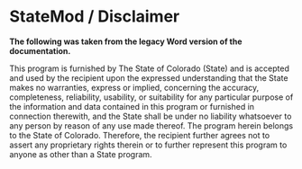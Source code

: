# StateMod / Disclaimer #

**The following was taken from the legacy Word version of the documentation.**

This program is furnished by The State of Colorado (State) and is accepted and
used by the recipient upon the expressed understanding that the State makes no warranties,
express or implied, concerning the accuracy, completeness, reliability, usability, or
suitability for any particular purpose of the information and data contained in this
program or furnished in connection therewith, and the State shall be under
no liability whatsoever to any person by reason of any use made thereof. 
The program herein belongs to the State of Colorado.
Therefore, the recipient further agrees not to assert any proprietary rights
therein or to further represent this program to anyone as other than a State program. 

